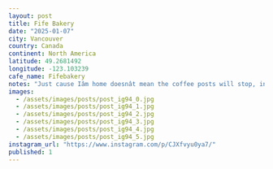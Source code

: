 ```yaml
---
layout: post
title: Fife Bakery
date: "2025-01-07"
city: Vancouver
country: Canada
continent: North America
latitude: 49.2681492
longitude: -123.103239
cafe_name: Fifebakery
notes: "Just cause Iâm home doesnât mean the coffee posts will stop, incredible pour over and sweet treats at @fifebakery in mount pleasant. #worldcoffeetour"
images:
  - /assets/images/posts/post_ig94_0.jpg
  - /assets/images/posts/post_ig94_1.jpg
  - /assets/images/posts/post_ig94_2.jpg
  - /assets/images/posts/post_ig94_3.jpg
  - /assets/images/posts/post_ig94_4.jpg
  - /assets/images/posts/post_ig94_5.jpg
instagram_url: "https://www.instagram.com/p/CJXfvyu0ya7/"
published: 1
---
```

